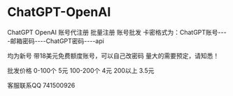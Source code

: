# ChatGPT-OpenAI
ChatGPT OpenAI 账号代注册 批量注册 账号批发
卡密格式为：ChatGPT账号----邮箱密码----ChatGPT密码----api 

均为新号 带18美元免费额度账号，可以自己改密码
量大的需要预定，请知悉！

批发价格
0-100个  5元
100-200个 4元
200以上 3.5元



客服联系QQ 741500926

